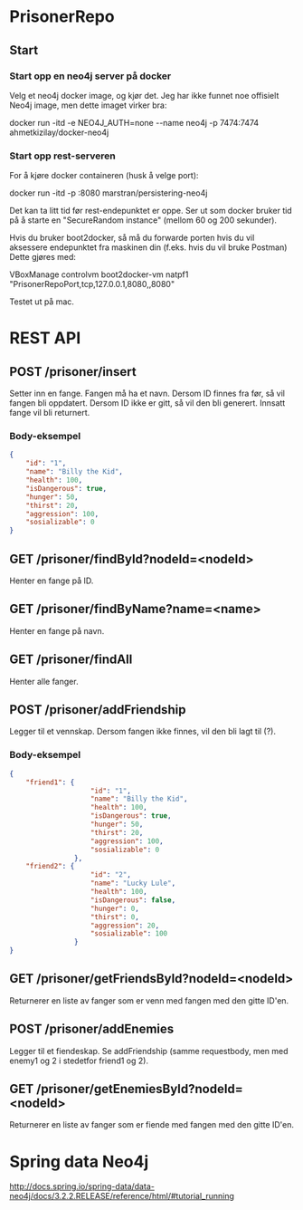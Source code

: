 # PrisonerRepo

## Start

### Start opp en neo4j server på docker

Velg et neo4j docker image, og kjør det. Jeg har ikke funnet noe offisielt Neo4j image, men dette imaget virker bra:

docker run -itd -e NEO4J_AUTH=none --name neo4j -p 7474:7474 ahmetkizilay/docker-neo4j

### Start opp rest-serveren

For å kjøre docker containeren (husk å velge port):

docker run -itd -p <din port>:8080 marstran/persistering-neo4j

Det kan ta litt tid før rest-endepunktet er oppe. Ser ut som docker bruker tid på å starte en "SecureRandom instance" (mellom 60 og 200 sekunder).

Hvis du bruker boot2docker, så må du forwarde porten hvis du vil aksessere endepunktet fra maskinen din (f.eks. hvis du vil bruke Postman) Dette gjøres med:

VBoxManage controlvm boot2docker-vm natpf1 "PrisonerRepoPort,tcp,127.0.0.1,8080,,8080"

Testet ut på mac.

# REST API

## POST /prisoner/insert

Setter inn en fange. Fangen må ha et navn.
Dersom ID finnes fra før, så vil fangen bli oppdatert.
Dersom ID ikke er gitt, så vil den bli generert. Innsatt fange vil bli
returnert.

### Body-eksempel
```json
{
	"id": "1",
	"name": "Billy the Kid",
	"health": 100,
	"isDangerous": true,
	"hunger": 50,
	"thirst": 20,
	"aggression": 100,
	"sosializable": 0
}
```
## GET /prisoner/findById?nodeId=\<nodeId\>

Henter en fange på ID.

## GET /prisoner/findByName?name=\<name\>

Henter en fange på navn.

## GET /prisoner/findAll

Henter alle fanger.

## POST /prisoner/addFriendship

Legger til et vennskap. Dersom fangen ikke finnes, vil
den bli lagt til (?).

### Body-eksempel
```json
{
	"friend1": {
					"id": "1",
					"name": "Billy the Kid",
					"health": 100,
					"isDangerous": true,
					"hunger": 50,
					"thirst": 20,
					"aggression": 100,
					"sosializable": 0
				},
	"friend2": {
					"id": "2",
					"name": "Lucky Lule",
					"health": 100,
					"isDangerous": false,
					"hunger": 0,
					"thirst": 0,
					"aggression": 20,
					"sosializable": 100
				}
}
```

## GET /prisoner/getFriendsById?nodeId=\<nodeId\>

Returnerer en liste av fanger som er venn med fangen med den gitte ID'en.

## POST /prisoner/addEnemies

Legger til et fiendeskap. Se addFriendship (samme requestbody, men med enemy1 og 2 i stedetfor friend1 og 2).

## GET /prisoner/getEnemiesById?nodeId=\<nodeId\>

Returnerer en liste av fanger som er fiende med fangen med den gitte ID'en.

# Spring data Neo4j

http://docs.spring.io/spring-data/data-neo4j/docs/3.2.2.RELEASE/reference/html/#tutorial_running